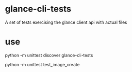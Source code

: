 glance-cli-tests
================

A set of tests exercising the glance client api with actual files

use
===

python -m unittest discover glance-cli-tests

python -m unittest test_image_create
